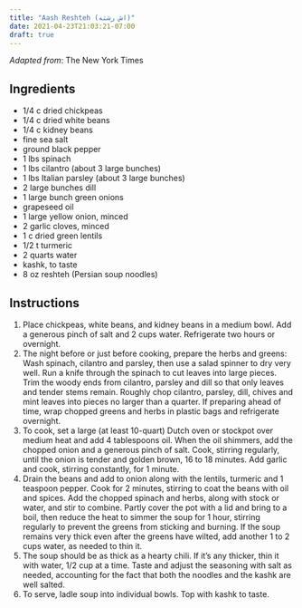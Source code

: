 ```yaml
---
title: "Aash Reshteh (اش رشته)"
date: 2021-04-23T21:03:21-07:00
draft: true
---
```


_Adapted from_: The New York Times

## Ingredients

- 1/4 c dried chickpeas
- 1/4 c dried white beans
- 1/4 c kidney beans
- fine sea salt
- ground black pepper
- 1 lbs spinach
- 1 lbs cilantro (about 3 large bunches)
- 1 lbs Italian parsley (about 3 large bunches)
- 2 large bunches dill
- 1 large bunch green onions
- grapeseed oil
- 1 large yellow onion, minced
- 2 garlic cloves, minced
- 1 c dried green lentils
- 1/2 t turmeric
- 2 quarts water
- kashk, to taste
- 8 oz reshteh (Persian soup noodles)

## Instructions

1. Place chickpeas, white beans, and kidney beans in a medium bowl. Add a generous pinch of salt and 2 cups water. Refrigerate two hours or overnight.
2. The night before or just before cooking, prepare the herbs and greens: Wash spinach, cilantro and parsley, then use a salad spinner to dry very well. Run a knife through the spinach to cut leaves into large pieces. Trim the woody ends from cilantro, parsley and dill so that only leaves and tender stems remain. Roughly chop cilantro, parsley, dill, chives and mint leaves into pieces no larger than a quarter. If preparing ahead of time, wrap chopped greens and herbs in plastic bags and refrigerate overnight.
3. To cook, set a large (at least 10-quart) Dutch oven or stockpot over medium heat and add 4 tablespoons oil. When the oil shimmers, add the chopped onion and a generous pinch of salt. Cook, stirring regularly, until the onion is tender and golden brown, 16 to 18 minutes. Add garlic and cook, stirring constantly, for 1 minute.
4. Drain the beans and add to onion along with the lentils, turmeric and 1 teaspoon pepper. Cook for 2 minutes, stirring to coat the beans with oil and spices. Add the chopped spinach and herbs, along with stock or water, and stir to combine. Partly cover the pot with a lid and bring to a boil, then reduce the heat to simmer the soup for 1 hour, stirring regularly to prevent the greens from sticking and burning. If the soup remains very thick even after the greens have wilted, add another 1 to 2 cups water, as needed to thin it.
5. The soup should be as thick as a hearty chili. If it’s any thicker, thin it with water, 1/2 cup at a time. Taste and adjust the seasoning with salt as needed, accounting for the fact that both the noodles and the kashk are well salted.
6. To serve, ladle soup into individual bowls. Top with kashk to taste.
